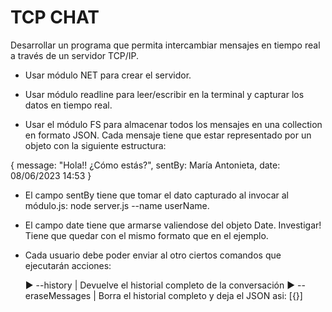 # TCP CHAT

Desarrollar un programa que permita intercambiar mensajes en tiempo real a través de un servidor TCP/IP.

- Usar módulo NET para crear el servidor.

- Usar módulo readline para leer/escribir en la terminal y capturar los datos en tiempo real.

- Usar el módulo FS para almacenar todos los mensajes en una collection en formato JSON. Cada mensaje tiene que estar representado por un objeto con la siguiente estructura:

{
message: "Hola!! ¿Cómo estás?",
sentBy: María Antonieta,
date: 08/06/2023 14:53
}

- El campo sentBy tiene que tomar el dato capturado al invocar al módulo.js: node server.js --name userName.
- El campo date tiene que armarse valiendose del objeto Date. Investigar! Tiene que quedar con el mismo formato que en el ejemplo.

- Cada usuario debe poder enviar al otro ciertos comandos que ejecutarán acciones:

  ► --history | Devuelve el historial completo de la conversación
  ► --eraseMessages | Borra el historial completo y deja el JSON asi: [{}]
